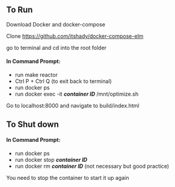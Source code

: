 ## To Run ##
Download Docker and docker-compose

Clone https://github.com/itshady/docker-compose-elm

go to terminal and cd into the root folder

#### In Command Prompt: ####
* run make reactor
* Ctrl P + Ctrl Q (to exit back to terminal)
* run docker ps
* run docker exec -it ***container ID*** /mnt/optimize.sh

Go to localhost:8000 and navigate to build/index.html

## To Shut down ##
#### In Command Prompt: ####
* run docker ps
* run docker stop ***container ID***
* run docker rm ***container ID*** (not necessary but good practice)

You need to stop the container to start it up again
